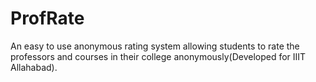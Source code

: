 # ProfRate
An easy to use anonymous rating system allowing students to rate the professors and courses in their college anonymously(Developed for IIIT Allahabad).
